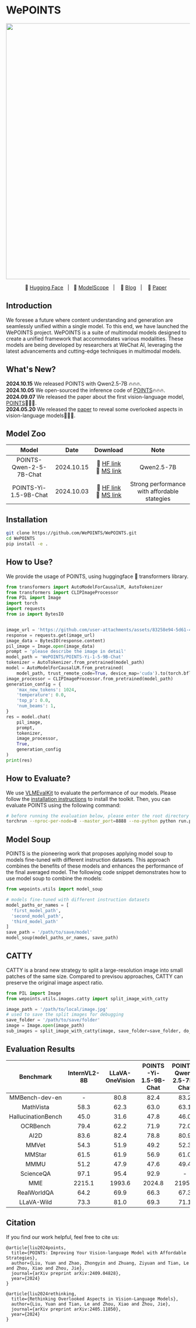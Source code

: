 # WePOINTS

<p align="center">
    <img src="https://github.com/user-attachments/assets/4d5424e0-af7e-4a5e-8c77-6743e21f79db" width="700"/>
<p>
<p align="center">
        🤗 <a href="https://huggingface.co/WePOINTS/POINTS-Yi-1-5-9B-Chat">Hugging Face</a>&nbsp&nbsp | &nbsp&nbsp🤖 <a href="">ModelScope</a>&nbsp&nbsp | &nbsp&nbsp 📑 <a href="">Blog</a> &nbsp&nbsp| &nbsp&nbsp 📑 <a href="https://arxiv.org/abs/2409.04828">Paper</a> &nbsp&nbsp  </a>
</p>

## Introduction

We foresee a future where content understanding and generation are seamlessly unified within a single model. To this end, we have launched the WePOINTS project. WePOINTS is a suite of multimodal models designed to create a unified framework that accommodates various modalities. These models are being developed by researchers at WeChat AI, leveraging the latest advancements and cutting-edge techniques in multimodal models.

## What's New?

**2024.10.15** We released POINTS with Qwen2.5-7B 🔥🔥🔥.
<br>
**2024.10.05** We open-sourced the inference code of [POINTS](https://huggingface.co/WePOINTS/POINTS-Yi-1-5-9B-Chat)🔥🔥🔥.
<br>
**2024.09.07** We released the paper about the first vision-language model, [POINTS](https://arxiv.org/abs/2409.04828)🚀🚀🚀.
<br>
**2024.05.20** We released the [paper](https://arxiv.org/abs/2405.11850) to reveal some overlooked aspects in vision-language models🚀🚀🚀.

## Model Zoo

|          Model          |    Date    |                                         Download                                          |                     Note                     |
| :---------------------: | :--------: | :---------------------------------------------------------------------------------------: | :------------------------------------------: |
| POINTS-Qwen-2-5-7B-Chat | 2024.10.15 | 🤗 [HF link](https://huggingface.co/WePOINTS/POINTS-Qwen-2-5-7B-Chat)<br>🤖 [MS link](<>) |                  Qwen2.5-7B                  |
|  POINTS-Yi-1.5-9B-Chat  | 2024.10.03 |  🤗 [HF link](https://huggingface.co/WePOINTS/POINTS-Yi-1-5-9B-Chat)<br>🤖 [MS link](<>)  | Strong performance with affordable stategies |

## Installation

```sh
git clone https://github.com/WePOINTS/WePOINTS.git
cd WePOINTS
pip install -e .
```

## How to Use?

We provide the usage of POINTS, using huggingface 🤗 transformers library.
<br>

```python
from transformers import AutoModelForCausalLM, AutoTokenizer
from transformers import CLIPImageProcessor
from PIL import Image
import torch
import requests
from io import BytesIO


image_url = 'https://github.com/user-attachments/assets/83258e94-5d61-48ef-a87f-80dd9d895524'
response = requests.get(image_url)
image_data = BytesIO(response.content)
pil_image = Image.open(image_data)
prompt = 'please describe the image in detail'
model_path = 'WePOINTS/POINTS-Yi-1-5-9B-Chat'
tokenizer = AutoTokenizer.from_pretrained(model_path)
model = AutoModelForCausalLM.from_pretrained(
    model_path, trust_remote_code=True, device_map='cuda').to(torch.bfloat16)
image_processor = CLIPImageProcessor.from_pretrained(model_path)
generation_config = {
    'max_new_tokens': 1024,
    'temperature': 0.0,
    'top_p': 0.0,
    'num_beams': 1,
}
res = model.chat(
    pil_image,
    prompt,
    tokenizer,
    image_processor,
    True,
    generation_config
)
print(res)
```

## How to Evaluate?

We use [VLMEvalKit](https://github.com/open-compass/VLMEvalKit) to evaluate the performance of our models. Please follow the [installation instructions](https://github.com/open-compass/VLMEvalKit/blob/main/docs/en/get_started/Quickstart.md) to install the toolkit. Then, you can evaluate POINTS using the following command:

```sh
# before running the evaluation below, please enter the root directory of VLMEvalKit
torchrun --nproc-per-node=8 --master_port=8888 --no-python python run.py --data MMMU_DEV_VAL MMBench_DEV_EN MMBench_TEST_EN_V11 MMBench_TEST_CN_V11 HallusionBench OCRBench AI2D_TEST MMStar MMVet MathVista_MINI MME RealWorldQA LLaVABench POPE  --model POINTS-Yi-1.5-9B-Chat --verbose --work-dir ./
```

## Model Soup

POINTS is the pioneering work that proposes applying model soup to models fine-tuned with different instruction datasets. This approach combines the benefits of these models and enhances the performance of the final averaged model. The following code snippet demonstrates how to use model soup to combine the models:

```python
from wepoints.utils import model_soup

# models fine-tuned with different instruction datasets
model_paths_or_names = [
  'first_model_path',
  'second_model_path',
  'third_model_path'
]
save_path = '/path/to/save/model'
model_soup(model_paths_or_names, save_path)
```

## CATTY

CATTY is a brand new strategy to split a large-resolution image into small patches of the same size. Compared to previsou approaches, CATTY can preserve the original image aspect ratio.

```python
from PIL import Image
from wepoints.utils.images.catty import split_image_with_catty

image_path = '/path/to/local/image.jpg'
# used to save the split images for debugging
save_folder = '/path/to/save/folder'
image = Image.open(image_path)
sub_images = split_image_with_catty(image, save_folder=save_folder, do_resize=True)
```

## Evaluation Results

|     Benchmark      | InternVL2-8B | LLaVA-OneVision | POINTS-Yi-1.5-9B-Chat | POINTS-Qwen-2.5-7B-Chat |
| :----------------: | :----------: | :-------------: | :-------------------: | :---------------------: |
|   MMBench-dev-en   |      -       |      80.8       |         82.4          |          83.2           |
|     MathVista      |     58.3     |      62.3       |         63.0          |          63.1           |
| HallucinationBench |     45.0     |      31.6       |         47.8          |          46.0           |
|      OCRBench      |     79.4     |      62.2       |         71.9          |          72.0           |
|        AI2D        |     83.6     |      82.4       |         78.8          |          80.9           |
|       MMVet        |     54.3     |      51.9       |         49.2          |          52.3           |
|       MMStar       |     61.5     |      61.9       |         56.9          |          61.0           |
|        MMMU        |     51.2     |      47.9       |         47.6          |          49.4           |
|     ScienceQA      |     97.1     |      95.4       |         92.9          |            -            |
|        MME         |    2215.1    |     1993.6      |        2024.8         |         2195.2          |
|    RealWorldQA     |     64.2     |      69.9       |         66.3          |          67.3           |
|     LLaVA-Wild     |     73.3     |      81.0       |         69.3          |          71.1           |

## Citation

If you find our work helpful, feel free to cite us:

```
@article{liu2024points,
  title={POINTS: Improving Your Vision-language Model with Affordable Strategies},
  author={Liu, Yuan and Zhao, Zhongyin and Zhuang, Ziyuan and Tian, Le and Zhou, Xiao and Zhou, Jie},
  journal={arXiv preprint arXiv:2409.04828},
  year={2024}
}

@article{liu2024rethinking,
  title={Rethinking Overlooked Aspects in Vision-Language Models},
  author={Liu, Yuan and Tian, Le and Zhou, Xiao and Zhou, Jie},
  journal={arXiv preprint arXiv:2405.11850},
  year={2024}
}
```
